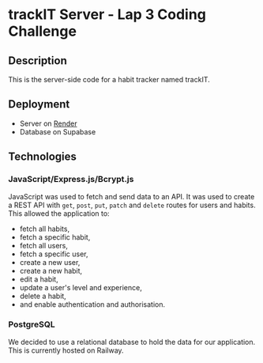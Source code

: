 # trackIT Server - Lap 3 Coding Challenge

## Description

This is the server-side code for a habit tracker named trackIT.

## Deployment

- Server on <a href="https://trackit-habit-tracker.onrender.com/" target="_blank">Render</a>
- Database on Supabase

## Technologies

### JavaScript/Express.js/Bcrypt.js

JavaScript was used to fetch and send data to an API. It was used to create a REST API with `get`, `post`, `put`, `patch` and `delete` routes for users and habits. This allowed the application to:

- fetch all habits,
- fetch a specific habit,
- fetch all users,
- fetch a specific user,
- create a new user,
- create a new habit,
- edit a habit,
- update a user's level and experience,
- delete a habit,
- and enable authentication and authorisation.

### PostgreSQL

We decided to use a relational database to hold the data for our application. This is currently hosted on Railway.
